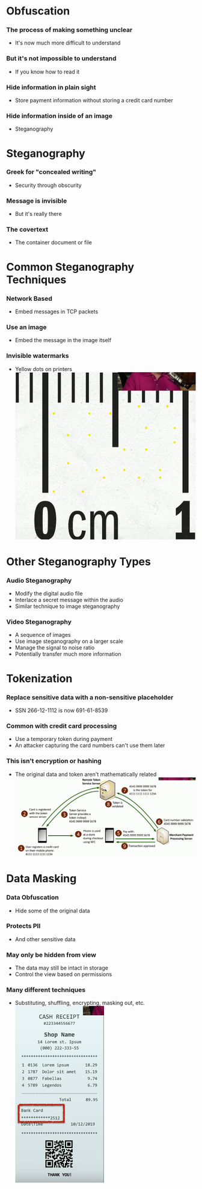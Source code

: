 # Obfuscation
### The process of making something unclear
- It's now much more difficult to understand
### But it's not impossible to understand
- If you know how to read it
### Hide information in plain sight
- Store payment information without storing a credit card number
### Hide information inside of an image
- Steganography
# Steganography
### Greek for "concealed writing"
- Security through obscurity
### Message is invisible
- But it's really there
### The covertext
- The container document or file
# Common Steganography Techniques
### Network Based
- Embed messages in TCP packets
### Use an image
- Embed the message in the image itself
### Invisible watermarks
- Yellow dots on printers
![](attachments/Pasted%20image%2020240521134814.png)
# Other Steganography Types
### Audio Steganography
- Modify the digital audio file
- Interlace a secret message within the audio
- Similar technique to image steganography
### Video Steganography
- A sequence of images
- Use image steganography on a larger scale
- Manage the signal to noise ratio
- Potentially transfer much more information
# Tokenization
### Replace sensitive data with a non-sensitive placeholder
- SSN 266-12-1112 is now 691-61-8539
### Common with credit card processing
- Use a temporary token during payment
- An attacker capturing the card numbers can't use them later
### This isn't encryption or hashing
- The original data and token aren't mathematically related
![](attachments/Pasted%20image%2020240521135333.png)
# Data Masking
### Data Obfuscation
- Hide some of the original data
### Protects PII
- And other sensitive data
### May only be hidden from view
- The data may still be intact in storage
- Control the view based on permissions
### Many different techniques
- Substituting, shuffling, encrypting, masking out, etc.
![](attachments/Pasted%20image%2020240521135520.png)